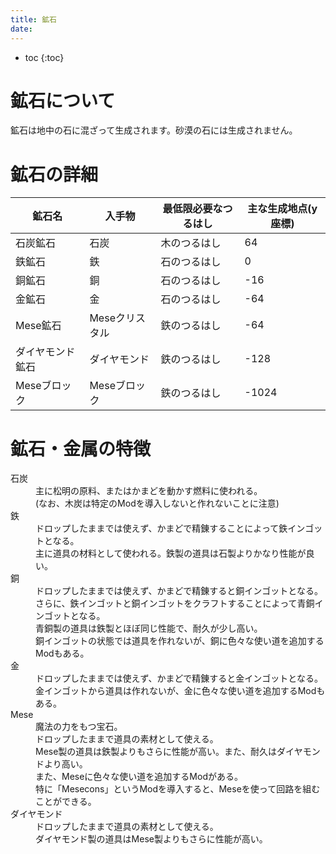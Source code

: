 ```yaml
---
title: 鉱石
date:
---
```


- toc
{:toc}

# 鉱石について

鉱石は地中の石に混ざって生成されます。砂漠の石には生成されません。

# 鉱石の詳細

|鉱石名|入手物|最低限必要なつるはし|主な生成地点(y座標)|
|--|--|--|--|
|石炭鉱石|石炭|木のつるはし|64|
|鉄鉱石|鉄|石のつるはし|0|
|銅鉱石|銅|石のつるはし|-16|
|金鉱石|金|石のつるはし|-64|
|Mese鉱石|Meseクリスタル|鉄のつるはし|-64|
|ダイヤモンド鉱石|ダイヤモンド|鉄のつるはし|-128|
|Meseブロック|Meseブロック|鉄のつるはし|-1024|

# 鉱石・金属の特徴

<dl>
  <dt>石炭</dt>
  <dd>
    主に松明の原料、またはかまどを動かす燃料に使われる。<br>
    (なお、木炭は特定のModを導入しないと作れないことに注意)
  </dd>

  <dt>鉄</dt>
  <dd>
    ドロップしたままでは使えず、かまどで精錬することによって鉄インゴットとなる。<br>
    主に道具の材料として使われる。鉄製の道具は石製よりかなり性能が良い。
  </dd>

  <dt>銅</dt>
  <dd>
    ドロップしたままでは使えず、かまどで精錬すると銅インゴットとなる。<br>
    さらに、鉄インゴットと銅インゴットをクラフトすることによって青銅インゴットとなる。<br>
    青銅製の道具は鉄製とほぼ同じ性能で、耐久が少し高い。<br>
    銅インゴットの状態では道具を作れないが、銅に色々な使い道を追加するModもある。
  </dd>

  <dt>金</dt>
  <dd>
    ドロップしたままでは使えず、かまどで精錬すると金インゴットとなる。<br>
    金インゴットから道具は作れないが、金に色々な使い道を追加するModもある。
  </dd>

  <dt>Mese</dt>
  <dd>
    魔法の力をもつ宝石。<br>
    ドロップしたままで道具の素材として使える。<br>
    Mese製の道具は鉄製よりもさらに性能が高い。また、耐久はダイヤモンドより高い。<br>
    また、Meseに色々な使い道を追加するModがある。<br>
    特に「Mesecons」というModを導入すると、Meseを使って回路を組むことができる。
  </dd>

  <dt>ダイヤモンド</dt>
  <dd>
    ドロップしたままで道具の素材として使える。<br>
    ダイヤモンド製の道具はMese製よりもさらに性能が高い。
  </dd>
</dl>
